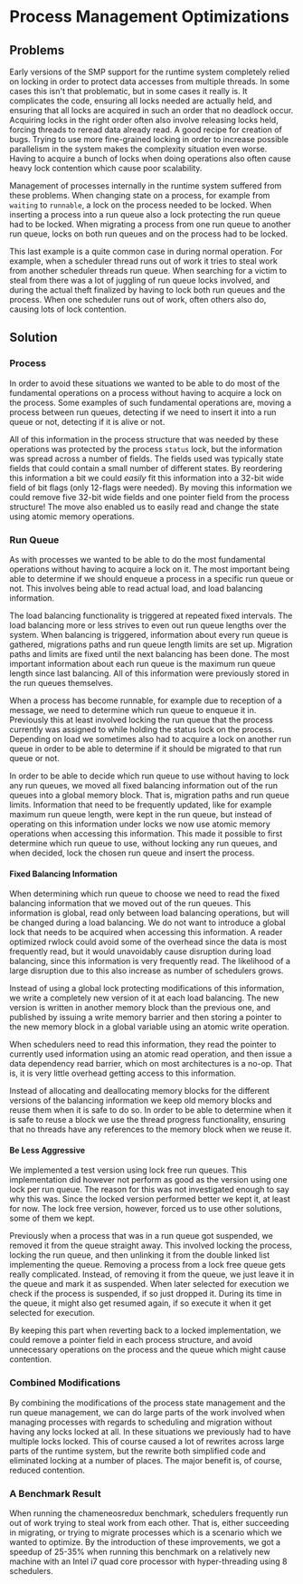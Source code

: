 <!--
%% %CopyrightBegin%
%%
%% SPDX-License-Identifier: Apache-2.0
%%
%%
%% Licensed under the Apache License, Version 2.0 (the "License");
%% you may not use this file except in compliance with the License.
%% You may obtain a copy of the License at
%%
%%     http://www.apache.org/licenses/LICENSE-2.0
%%
%% Unless required by applicable law or agreed to in writing, software
%% distributed under the License is distributed on an "AS IS" BASIS,
%% WITHOUT WARRANTIES OR CONDITIONS OF ANY KIND, either express or implied.
%% See the License for the specific language governing permissions and
%% limitations under the License.
%%
%% %CopyrightEnd%
-->

Process Management Optimizations
================================

Problems
--------

Early versions of the SMP support for the runtime system completely
relied on locking in order to protect data accesses from multiple
threads. In some cases this isn't that problematic, but in some cases
it really is. It complicates the code, ensuring all locks needed are
actually held, and ensuring that all locks are acquired in such an
order that no deadlock occur. Acquiring locks in the right order often
also involve releasing locks held, forcing threads to reread data
already read. A good recipe for creation of bugs. Trying to use more
fine-grained locking in order to increase possible parallelism in the
system makes the complexity situation even worse. Having to acquire a
bunch of locks when doing operations also often cause heavy lock
contention which cause poor scalability.

Management of processes internally in the runtime system suffered from
these problems. When changing state on a process, for example from
`waiting` to `runnable`, a lock on the process needed to be
locked. When inserting a process into a run queue also a lock
protecting the run queue had to be locked. When migrating a process
from one run queue to another run queue, locks on both run queues and
on the process had to be locked.

This last example is a quite common case in during normal
operation. For example, when a scheduler thread runs out of work it
tries to steal work from another scheduler threads run queue. When
searching for a victim to steal from there was a lot of juggling of
run queue locks involved, and during the actual theft finalized by
having to lock both run queues and the process. When one scheduler
runs out of work, often others also do, causing lots of lock
contention.

Solution
--------

### Process ###

In order to avoid these situations we wanted to be able to do most of
the fundamental operations on a process without having to acquire a
lock on the process. Some examples of such fundamental operations are,
moving a process between run queues, detecting if we need to insert it
into a run queue or not, detecting if it is alive or not.

All of this information in the process structure that was needed by
these operations was protected by the process `status` lock, but the
information was spread across a number of fields. The fields used was
typically state fields that could contain a small number of different
states. By reordering this information a bit we could *easily* fit
this information into a 32-bit wide field of bit flags (only 12-flags
were needed). By moving this information we could remove five 32-bit
wide fields and one pointer field from the process structure! The move
also enabled us to easily read and change the state using atomic
memory operations.

### Run Queue ###

As with processes we wanted to be able to do the most fundamental
operations without having to acquire a lock on it. The most important
being able to determine if we should enqueue a process in a specific
run queue or not. This involves being able to read actual load, and
load balancing information.

The load balancing functionality is triggered at repeated fixed
intervals. The load balancing more or less strives to even out run
queue lengths over the system. When balancing is triggered,
information about every run queue is gathered, migrations paths and
run queue length limits are set up. Migration paths and limits are
fixed until the next balancing has been done. The most important
information about each run queue is the maximum run queue length since
last balancing. All of this information were previously stored in the
run queues themselves.

When a process has become runnable, for example due to reception of a
message, we need to determine which run queue to enqueue it
in. Previously this at least involved locking the run queue that the
process currently was assigned to while holding the status lock on the
process. Depending on load we sometimes also had to acquire a lock on
another run queue in order to be able to determine if it should be
migrated to that run queue or not.

In order to be able to decide which run queue to use without having to
lock any run queues, we moved all fixed balancing information out of
the run queues into a global memory block. That is, migration paths
and run queue limits. Information that need to be frequently updated,
like for example maximum run queue length, were kept in the run queue,
but instead of operating on this information under locks we now use
atomic memory operations when accessing this information. This made it
possible to first determine which run queue to use, without locking
any run queues, and when decided, lock the chosen run queue and insert
the process.

#### Fixed Balancing Information ####

When determining which run queue to choose we need to read the fixed
balancing information that we moved out of the run queues. This
information is global, read only between load balancing operations,
but will be changed during a load balancing. We do not want to
introduce a global lock that needs to be acquired when accessing this
information. A reader optimized rwlock could avoid some of the
overhead since the data is most frequently read, but it would
unavoidably cause disruption during load balancing, since this
information is very frequently read. The likelihood of a large
disruption due to this also increase as number of schedulers grows.

Instead of using a global lock protecting modifications of this
information, we write a completely new version of it at each load
balancing. The new version is written in another memory block than the
previous one, and published by issuing a write memory barrier and then
storing a pointer to the new memory block in a global variable using
an atomic write operation.

When schedulers need to read this information, they read the pointer
to currently used information using an atomic read operation, and then
issue a data dependency read barrier, which on most architectures is a
no-op. That is, it is very little overhead getting access to this
information.

Instead of allocating and deallocating memory blocks for the different
versions of the balancing information we keep old memory blocks and
reuse them when it is safe to do so. In order to be able to determine
when it is safe to reuse a block we use the thread progress
functionality, ensuring that no threads have any references to the
memory block when we reuse it.

#### Be Less Aggressive ####

We implemented a test version using lock free run queues. This
implementation did however not perform as good as the version using
one lock per run queue. The reason for this was not investigated
enough to say why this was. Since the locked version performed better
we kept it, at least for now. The lock free version, however, forced
us to use other solutions, some of them we kept.

Previously when a process that was in a run queue got suspended, we
removed it from the queue straight away. This involved locking the
process, locking the run queue, and then unlinking it from the double
linked list implementing the queue. Removing a process from a lock
free queue gets really complicated. Instead, of removing it from the
queue, we just leave it in the queue and mark it as suspended. When
later selected for execution we check if the process is suspended, if
so just dropped it. During its time in the queue, it might also get
resumed again, if so execute it when it get selected for execution.

By keeping this part when reverting back to a locked implementation,
we could remove a pointer field in each process structure, and avoid
unnecessary operations on the process and the queue which might cause
contention.

### Combined Modifications ###

By combining the modifications of the process state management and the
run queue management, we can do large parts of the work involved when
managing processes with regards to scheduling and migration without
having any locks locked at all. In these situations we previously had
to have multiple locks locked. This of course caused a lot of rewrites
across large parts of the runtime system, but the rewrite both
simplified code and eliminated locking at a number of places. The
major benefit is, of course, reduced contention.

### A Benchmark Result ###

When running the chameneosredux benchmark, schedulers frequently run
out of work trying to steal work from each other. That is, either
succeeding in migrating, or trying to migrate processes which is a
scenario which we wanted to optimize. By the introduction of these
improvements, we got a speedup of 25-35% when running this benchmark
on a relatively new machine with an Intel i7 quad core processor with
hyper-threading using 8 schedulers.